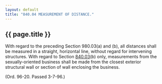 ```yaml
---
layout: default 
title: "840.04 MEASUREMENT OF DISTANCE."
---
```


{{ page.title }}
----------------

With regard to the preceding Section 980.03(a) and (b), all distances
shall be measured in a straight, horizontal line, without regard for
intervening structures. With regard to Section
[840.03](3cafc2f5.html)(b) only, measurements from the sexually-oriented
business shall be made from the closest exterior structural wall or
section of wall enclosing the business.

(Ord. 96-20. Passed 3-7-96.)

